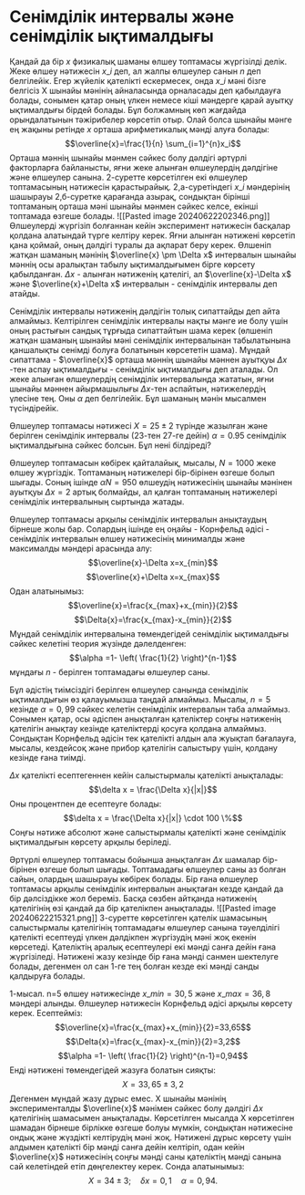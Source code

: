 # Сенімділік интервалы және сенімділік ықтималдығы

Қандай да бір $x$ физикалық шаманы өлшеу топтамасы жүргізілді делік. Жеке өлшеу нәтижесін $x\_i$ деп, ал жалпы өлшеулер санын $n$ деп белгілейік. Егер жүйелік қателікті ескермесек, онда $x\_i$ мәні бізге белгісіз X шынайы мәнінің айналасында орналасады деп қабылдауға болады, сонымен қатар оның үлкен немесе кіші мәндерге қарай ауытқу ықтималдығы бірдей болады. Бұл болжамның көп жағдайда орындалатынын тәжірибелер көрсетіп отыр. Олай болса шынайы мәнге ең жақыны ретінде $x$ орташа арифметикалық мәнді алуға болады: $$\overline{x}=\frac{1}{n} \sum_{i=1}^{n}x_i$$ Орташа мәннің шынайы мәнмен сәйкес болу дәлдігі әртүрлі факторларға байланысты, яғни жеке алынған өлшеулердің дәлдігіне және өлшеулер санына. 2-суретте көрсетілген екі өлшеулер топтамасының нәтижесін қарастырайық. 2,а-суретіндегі $x\_i$ мәндерінің шашырауы 2,б-суретке қарағанда азырақ, сондықтан бірінші топтаманың орташа мәні шынайы мәнмен сәйкес келсе, екінші топтамада өзгеше болады. !\[\[Pasted image 20240622202346.png]] Өлшеулерді жүргізіп болғаннан кейін эксперимент нәтижесін басқалар қолдана алатындай түрге келтіру керек. Яғни алынған нәтижені көрсетіп қана қоймай, оның дәлдігі туралы да ақпарат беру керек. Өлшеніп жатқан шаманың мәнінің $\overline{x} \pm \Delta x$ интервалын шынайы мәннің осы аралықтан табылу ықтималдығымен бірге көрсету қабылданған. $\Delta x$ - алынған нәтиженің қателігі, ал $\overline{x}-\Delta x$ және $\overline{x}+\Delta x$ интервалын - сенімділік интервалы деп атайды.

Сенімділік интервалы нәтиженің дәлдігін толық сипаттайды деп айта алмаймыз. Келтірілген сенімділік интервалы нақты мәнге ие болу үшін оның растығын сандық тұрғыда сипаттайтын шама керек (өлшеніп жатқан шаманың шынайы мәні сенімділік интервалынан табылатынына қаншалықты сенімді болуға болатынын көрсететін шама). Мұндай сипаттама - $\overline{x}$ орташа мәннің шынайы мәннен ауытқуы $\Delta x$ -тен аспау ықтималдығы - сенімділік ықтималдығы деп аталады. Ол жеке алынған өлшеулердің сенімділік интервалында жататын, яғни шынайы мәннен айырмашылығы $\Delta x$-тен аспайтын, нәтижелердің үлесіне тең. Оны $\alpha$ деп белгілейік. Бұл шаманың мәнін мысалмен түсіндірейік.

Өлшеулер топтамасы нәтижесі $X=25 \pm 2$ түрінде жазылған және берілген сенімділік интервалы (23-тен 27-ге дейін) $\alpha = 0.95$ сенімділік ықтималдығына сәйкес болсын. Бұл нені білдіреді?

Өлшеулер топтамасын көбірек қайталайық, мысалы, $N=1000$ жеке өлшеу жүргіздік. Топтаманың нәтижелері бір-бірінен өзгеше болып шығады. Соның ішінде $\alpha N=950$ өлшеудің нәтижесінің шынайы мәнінен ауытқуы $\Delta x=2$ артық болмайды, ал қалған топтаманың нәтижелері сенімділік интервалының сыртында жатады.

Өлшеулер топтамасы арқылы сенімділік интервалын анықтаудың бірнеше жолы бар. Солардың ішінде ең оңайы - Корнфельд әдісі - сенімділік интервалын өлшеу нәтижесінің минималды және максималды мәндері арасында алу: $$\overline{x}-\Delta x=x_{min}$$ $$\overline{x}+\Delta x=x_{max}$$ Одан алатынымыз: $$\overline{x}=\frac{x_{max}+x_{min}}{2}$$ $$\Delta{x}=\frac{x_{max}-x_{min}}{2}$$ Мұндай сенімділік интервалына төмендегідей сенімділік ықтималдығы сәйкес келетіні теория жүзінде дәлелденген: $$\alpha =1- \left( \frac{1}{2} \right)^{n-1}$$ мұндағы $n$ - берілген топтамадағы өлшеулер саны.

Бұл әдістің тиімсіздігі берілген өлшеулер санында сенімділік ықтималдығын өз қалауымызша таңдай алмаймыз. Мысалы, $n=5$ кезінде $\alpha=0,99$ сәйкес келетін сенімділік интервалын таба алмаймыз. Сонымен қатар, осы әдіспен анықталған қателіктер соңғы нәтиженің қателігін анықтау кезінде қателіктерді қосуға қолдана алмаймыз. Сондықтан Корнфельд әдісін тек қателікті алдын ала жуықтап бағалауға, мысалы, кездейсоқ және прибор қателігін салыстыру үшін, қолдану кезінде ғана тиімді.

$\Delta x$ қателікті есептегеннен кейін салыстырмалы қателікті анықталады: $$\delta x = \frac{\Delta x}{|x|}$$ Оны процентпен де есептеуге болады: $$\delta x = \frac{\Delta x}{|x|} \cdot 100 \%$$ Соңғы нәтиже абсолют және салыстырмалы қателікті және сенімділік ықтималдығын көрсету арқылы беріледі.

Әртүрлі өлшеулер топтамасы бойынша анықталған $\Delta x$ шамалар бір-бірінен өзгеше болып шығады. Топтамадағы өлшеулер саны аз болған сайын, олардың шашырауы көбірек болады. Бір ғана өлшеулер топтамасы арқылы сенімділік интервалын анықтаған кезде қандай да бір дәлсіздікке жол береміз. Басқа сөзбен айтқанда нәтиженің қателігінің өзі қандай да бір қателікпен анықталады. !\[\[Pasted image 20240622215321.png]] 3-суретте көрсетілген қателік шамасының салыстырмалы қателігінің топтамадағы өлшеулер санына тәуелділігі қателікті есептеуді үлкен дәлдікпен жүргізудің мәні жоқ екенін көрсетеді. Қателіктің аралық есептеулері екі мәнді санға дейін ғана жүргізіледі. Нәтижені жазу кезінде бір ғана мәнді санмен шектелуге болады, дегенмен ол сан 1-ге тең болған кезде екі мәнді санды қалдыруға болады.

1-мысал. n=5 өлшеу нәтижесінде $x\_{min}=30,5$ және $x\_{max}=36,8$ мәндері алынды. Өлшеулер нәтижесін Корнфельд әдісі арқылы көрсету керек. Есептейміз: $$\overline{x}=\frac{x_{max}+x_{min}}{2}=33,65$$ $$\Delta{x}=\frac{x_{max}-x_{min}}{2}=3,2$$ $$\alpha =1- \left( \frac{1}{2} \right)^{n-1}=0,94$$ Енді нәтижені төмендегідей жазуға болатын сияқты: $$X=33,65 \pm 3,2$$ Дегенмен мұндай жазу дұрыс емес. X шынайы мәнінің эксперименталды $\overline{x}$ мәнімен сәйкес болу дәлдігі $\Delta x$ қателігінің шамасымен анықталады. Көрсетілген мысалда X көрсетілген шамадан бірнеше бірлікке өзгеше болуы мүмкін, сондықтан нәтижесіне ондық және жүздікті келтірудің мәні жоқ. Нәтижені дұрыс көрсету үшін алдымен қателікті бір мәнді санға дейін келтіріп, одан кейін $\overline{x}$ нәтижесінің соңғы мәнді саны қателіктің мәнді санына сай келетіндей етіп дөңгелектеу керек. Сонда алатынымыз: $$X=34 \pm 3; \quad \delta x=0,1 \quad \alpha=0,94.$$
